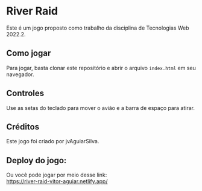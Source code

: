 # River Raid

Este é um jogo proposto como trabalho da disciplina de Tecnologias Web 2022.2.

## Como jogar

Para jogar, basta clonar este repositório e abrir o arquivo `index.html` em seu navegador.

## Controles

Use as setas do teclado para mover o avião e a barra de espaço para atirar.

## Créditos

Este jogo foi criado por jvAguiarSilva.

## Deploy do jogo:

Ou você pode jogar por meio desse link:</br>
https://river-raid-vitor-aguiar.netlify.app/
